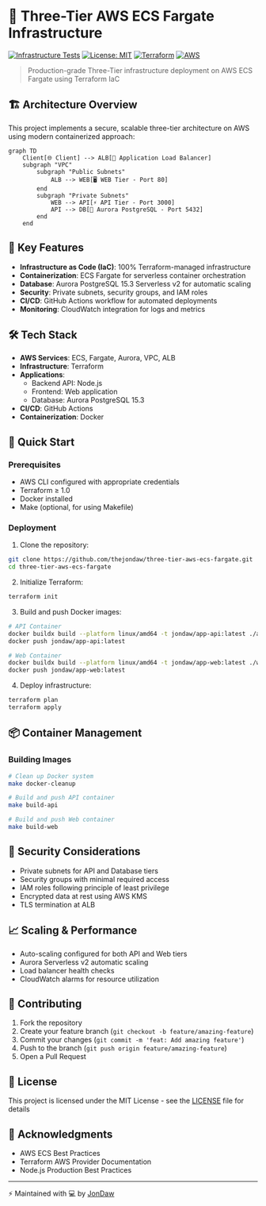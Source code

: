 # 🚀 Three-Tier AWS ECS Fargate Infrastructure

[![Infrastructure Tests](https://github.com/thejondaw/three-tier-aws-ecs-fargate/workflows/Infrastructure%20Tests/badge.svg)](https://github.com/thejondaw/three-tier-aws-ecs-fargate/actions)
[![License: MIT](https://img.shields.io/badge/License-MIT-yellow.svg)](https://opensource.org/licenses/MIT)
[![Terraform](https://img.shields.io/badge/Terraform-1.x-blue)](https://www.terraform.io)
[![AWS](https://img.shields.io/badge/AWS-ECS%20Fargate-orange)](https://aws.amazon.com/fargate/)

> Production-grade Three-Tier infrastructure deployment on AWS ECS Fargate using Terraform IaC

## 🏗️ Architecture Overview

This project implements a secure, scalable three-tier architecture on AWS using modern containerized approach:

```mermaid
graph TD
    Client[🌐 Client] --> ALB[📡 Application Load Balancer]
    subgraph "VPC"
        subgraph "Public Subnets"
            ALB --> WEB[🖥️ WEB Tier - Port 80]
        end
        subgraph "Private Subnets"
            WEB --> API[⚡ API Tier - Port 3000]
            API --> DB[💾 Aurora PostgreSQL - Port 5432]
        end
    end
```

## 🎯 Key Features

- **Infrastructure as Code (IaC)**: 100% Terraform-managed infrastructure
- **Containerization**: ECS Fargate for serverless container orchestration
- **Database**: Aurora PostgreSQL 15.3 Serverless v2 for automatic scaling
- **Security**: Private subnets, security groups, and IAM roles
- **CI/CD**: GitHub Actions workflow for automated deployments
- **Monitoring**: CloudWatch integration for logs and metrics

## 🛠️ Tech Stack

- **AWS Services**: ECS, Fargate, Aurora, VPC, ALB
- **Infrastructure**: Terraform
- **Applications**: 
  - Backend API: Node.js
  - Frontend: Web application
  - Database: Aurora PostgreSQL 15.3
- **CI/CD**: GitHub Actions
- **Containerization**: Docker

## 🚀 Quick Start

### Prerequisites

- AWS CLI configured with appropriate credentials
- Terraform ≥ 1.0
- Docker installed
- Make (optional, for using Makefile)

### Deployment

1. Clone the repository:
```bash
git clone https://github.com/thejondaw/three-tier-aws-ecs-fargate.git
cd three-tier-aws-ecs-fargate
```

2. Initialize Terraform:
```bash
terraform init
```

3. Build and push Docker images:
```bash
# API Container
docker buildx build --platform linux/amd64 -t jondaw/app-api:latest ./api
docker push jondaw/app-api:latest

# Web Container
docker buildx build --platform linux/amd64 -t jondaw/app-web:latest ./web
docker push jondaw/app-web:latest
```

4. Deploy infrastructure:
```bash
terraform plan
terraform apply
```

## 📦 Container Management

### Building Images

```bash
# Clean up Docker system
make docker-cleanup

# Build and push API container
make build-api

# Build and push Web container
make build-web
```

## 🔐 Security Considerations

- Private subnets for API and Database tiers
- Security groups with minimal required access
- IAM roles following principle of least privilege
- Encrypted data at rest using AWS KMS
- TLS termination at ALB

## 📈 Scaling & Performance

- Auto-scaling configured for both API and Web tiers
- Aurora Serverless v2 automatic scaling
- Load balancer health checks
- CloudWatch alarms for resource utilization

## 🤝 Contributing

1. Fork the repository
2. Create your feature branch (`git checkout -b feature/amazing-feature`)
3. Commit your changes (`git commit -m 'feat: Add amazing feature'`)
4. Push to the branch (`git push origin feature/amazing-feature`)
5. Open a Pull Request

## 📄 License

This project is licensed under the MIT License - see the [LICENSE](LICENSE) file for details

## 🙏 Acknowledgments

- AWS ECS Best Practices
- Terraform AWS Provider Documentation
- Node.js Production Best Practices

---
⚡️ Maintained with 💻 by [JonDaw](https://github.com/thejondaw)
